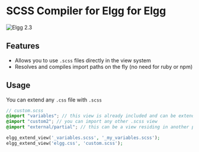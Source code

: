 # SCSS Compiler for Elgg for Elgg

![Elgg 2.3](https://img.shields.io/badge/Elgg-2.3-orange.svg?style=flat-square)

## Features

 * Allows you to use `.scss` files directly in the view system
 * Resolves and compiles import paths on the fly (no need for ruby or npm)
 
## Usage

You can extend any `.css` file with `.scss`

```scss
// custom.scss
@import "variables"; // this view is already included and can be extended by other plugins
@import "custom2"; // you can import any other .scss view
@import "external/partial"; // this can be a view residing in another plugin and named as external/_partial.scss  
```

```php
elgg_extend_view('_variables.scss', '_my_variables.scss');
elgg_extend_view('elgg.css', 'custom.scss');
```